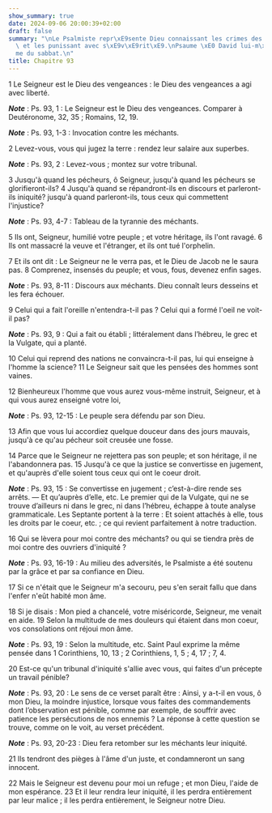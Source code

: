 ```yaml
---
show_summary: true
date: 2024-09-06 20:00:39+02:00
draft: false
summary: "\nLe Psalmiste repr\xE9sente Dieu connaissant les crimes des m\xE9chants,\
  \ et les punissant avec s\xE9v\xE9rit\xE9.\nPsaume \xE0 David lui-m\xEAme, au quatri\xE8\
  me du sabbat.\n"
title: Chapitre 93
---
```





1 Le Seigneur est le Dieu des vengeances : le Dieu des vengeances a agi avec liberté.

***Note*** :  Ps. 93, 1 : Le Seigneur est le Dieu des vengeances. Comparer à Deutéronome, 32, 35 ; Romains, 12, 19.

***Note*** :  Ps. 93, 1-3 : Invocation contre les méchants.

2 Levez-vous, vous qui jugez la terre : rendez leur salaire aux superbes.

***Note*** :  Ps. 93, 2 : Levez-vous ; montez sur votre tribunal.


3 Jusqu'à quand les pécheurs, ô Seigneur, jusqu'à quand les pécheurs se glorifieront-ils? 4 Jusqu'à quand se répandront-ils en discours et parleront-ils iniquité? jusqu'à quand parleront-ils, tous ceux qui commettent l'injustice?

***Note*** :  Ps. 93, 4-7 : Tableau de la tyrannie des méchants.


5 Ils ont, Seigneur, humilié votre peuple ; et votre héritage, ils l'ont ravagé. 6 Ils ont massacré la veuve et l'étranger, et ils ont tué l'orphelin.


7 Et ils ont dit : Le Seigneur ne le verra pas, et le Dieu de Jacob ne le saura pas. 8 Comprenez, insensés du peuple; et vous, fous, devenez enfin sages.

***Note*** :  Ps. 93, 8-11 : Discours aux méchants. Dieu connaît leurs desseins et les fera échouer.


9 Celui qui a fait l'oreille n'entendra-t-il pas ? Celui qui a formé l'oeil ne voit-il pas?

***Note*** :  Ps. 93, 9 : Qui a fait ou établi ; littéralement dans l’hébreu, le grec et la Vulgate, qui a planté.

10 Celui qui reprend des nations ne convaincra-t-il pas, lui qui enseigne à l'homme la science? 11 Le Seigneur sait que les pensées des hommes sont vaines.


12 Bienheureux l'homme que vous aurez vous-même instruit, Seigneur, et à qui vous aurez enseigné votre loi,

***Note*** :  Ps. 93, 12-15 : Le peuple sera défendu par son Dieu.

13 Afin que vous lui accordiez quelque douceur dans des jours mauvais, jusqu'à ce qu'au pécheur soit creusée une fosse.


14 Parce que le Seigneur ne rejettera pas son peuple; et son héritage, il ne l'abandonnera pas. 15 Jusqu'à ce que la justice se convertisse en jugement, et qu'auprès d'elle soient tous ceux qui ont le coeur droit.

***Note*** :  Ps. 93, 15 : Se convertisse en jugement ; c’est-à-dire rende ses arrêts. ― Et qu’auprès d’elle, etc. Le premier qui de la Vulgate, qui ne se trouve d’ailleurs ni dans le grec, ni dans l’hébreu, échappe à toute analyse grammaticale. Les Septante portent à la terre : Et soient attachés à elle, tous les droits par le coeur, etc. ; ce qui revient parfaitement à notre traduction.


16 Qui se lèvera pour moi contre des méchants? ou qui se tiendra près de moi contre des ouvriers d'iniquité ?

***Note*** :  Ps. 93, 16-19 : Au milieu des adversités, le Psalmiste a été soutenu par la grâce et par sa confiance en Dieu.

17 Si ce n'était que le Seigneur m'a secouru, peu s'en serait fallu que dans l'enfer n'eût habité mon âme.


18 Si je disais : Mon pied a chancelé, votre miséricorde, Seigneur, me venait en aide. 19 Selon la multitude de mes douleurs qui étaient dans mon coeur, vos consolations ont réjoui mon âme.

***Note*** :  Ps. 93, 19 : Selon la multitude, etc. Saint Paul exprime la même pensée dans 1 Corinthiens, 10, 13 ; 2 Corinthiens, 1, 5 ; 4, 17 ; 7, 4.


20 Est-ce qu'un tribunal d'iniquité s'allie avec vous, qui faites d'un précepte un travail pénible?

***Note*** :  Ps. 93, 20 : Le sens de ce verset paraît être : Ainsi, y a-t-il en vous, ô mon Dieu, la moindre injustice, lorsque vous faites des commandements dont l’observation est pénible, comme par exemple, de souffrir avec patience les persécutions de nos ennemis ? La réponse à cette question se trouve, comme on le voit, au verset précédent.

***Note*** :  Ps. 93, 20-23 : Dieu fera retomber sur les méchants leur iniquité.

21 Ils tendront des pièges à l'âme d'un juste, et condamneront un sang innocent.


22 Mais le Seigneur est devenu pour moi un refuge ; et mon Dieu, l'aide de mon espérance. 23 Et il leur rendra leur iniquité, il les perdra entièrement par leur malice ; il les perdra entièrement, le Seigneur notre Dieu.

